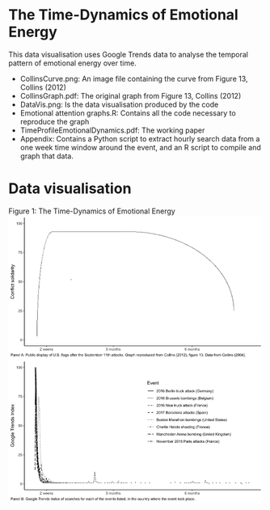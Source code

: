 # The Time-Dynamics of Emotional Energy

This data visualisation uses Google Trends data to analyse the temporal pattern of emotional energy over time.

- CollinsCurve.png: An image file containing the curve from Figure 13, Collins (2012)
- CollinsGraph.pdf: The original graph from Figure 13, Collins (2012)
- DataVis.png: Is the data visualisation produced by the code 
- Emotional attention graphs.R: Contains all the code necessary to reproduce the graph
- TimeProfileEmotionalDynamics.pdf: The working paper
- Appendix: Contains a Python script to extract hourly search data from a one week time window around the event, and an R script to compile and graph that data.

# Data visualisation

Figure 1: The Time-Dynamics of Emotional Energy
![alt text](https://github.com/MatteoTiratelli/TimeDynamicsEmotionalEnergy/blob/main/DataVis.png)
